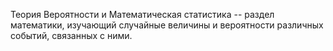 Теория Вероятности и Математическая статистика -- раздел математики, изучающий случайные величины и вероятности различных событий, связанных с ними.